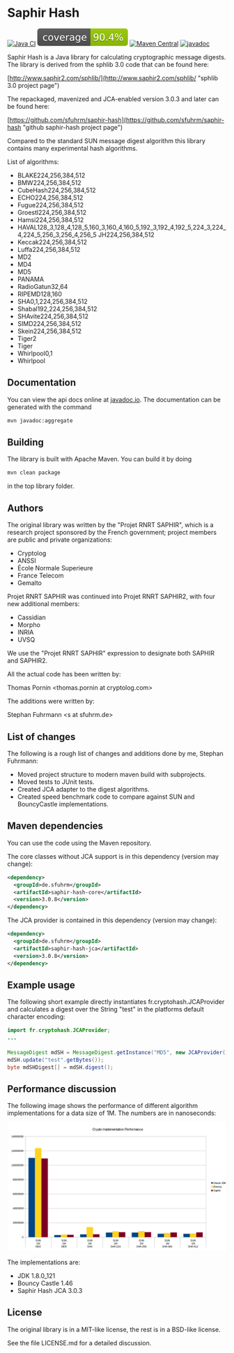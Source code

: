 Saphir Hash
===================

[![Java CI](https://github.com/sfuhrm/saphir-hash/actions/workflows/maven.yml/badge.svg)](https://github.com/sfuhrm/saphir-hash/actions/workflows/maven.yml)
[![Coverage](https://raw.githubusercontent.com/sfuhrm/saphir-hash/master/.github/badges/jacoco.svg)](https://github.com/sfuhrm/saphir-hash/actions/workflows/jacoco-badge.yml)
[![Maven Central](https://maven-badges.herokuapp.com/maven-central/de.sfuhrm/saphir-hash-core/badge.svg)](https://maven-badges.herokuapp.com/maven-central/de.sfuhrm/saphir-hash-core)
[![javadoc](https://javadoc.io/badge2/de.sfuhrm/saphir-hash-core/javadoc.svg)](https://javadoc.io/doc/de.sfuhrm/saphir-hash-core)

Saphir Hash is a Java library for calculating cryptographic message digests.
The library is derived from the sphlib 3.0 code that can be found here:

[http://www.saphir2.com/sphlib/](http://www.saphir2.com/sphlib/ "sphlib 3.0 project page")

The repackaged, mavenized and JCA-enabled version 3.0.3 and later can be found here:

[https://github.com/sfuhrm/saphir-hash](https://github.com/sfuhrm/saphir-hash "github saphir-hash project page")

Compared to the standard SUN message digest algorithm this library
contains many experimental hash algorithms.

List of algorithms:

* BLAKE224,256,384,512
* BMW224,256,384,512
* CubeHash224,256,384,512
* ECHO224,256,384,512
* Fugue224,256,384,512
* Groestl224,256,384,512
* Hamsi224,256,384,512
* HAVAL128_3,128_4,128_5,160_3,160_4,160_5,192_3,192_4,192_5,224_3,224_4,224_5,256_3,256_4,256_5
JH224,256,384,512
* Keccak224,256,384,512
* Luffa224,256,384,512
* MD2
* MD4
* MD5
* PANAMA
* RadioGatun32,64
* RIPEMD128,160
* SHA0,1,224,256,384,512
* Shabal192,224,256,384,512
* SHAvite224,256,384,512
* SIMD224,256,384,512
* Skein224,256,384,512
* Tiger2
* Tiger
* Whirlpool0,1
* Whirlpool

Documentation
----------------

You can view the api docs online at [javadoc.io](https://javadoc.io/doc/de.sfuhrm/saphir-hash-core).
The documentation can be generated with the command

```bash
mvn javadoc:aggregate
```

Building
----------------

The library is built with Apache Maven. You can build it by
doing

```bash
mvn clean package
```

in the top library folder.

Authors
----------------

The original library was written by the "Projet RNRT SAPHIR",
which is a research project sponsored by the French government;
project members are public and private organizations:

* Cryptolog
* ANSSI
* École Normale Superieure
* France Telecom
* Gemalto

Projet RNRT SAPHIR was continued into Projet RNRT SAPHIR2, with four new additional members:

* Cassidian
* Morpho
* INRIA
* UVSQ

We use the "Projet RNRT SAPHIR" expression to designate both SAPHIR and SAPHIR2.

All the actual code has been written by:

   Thomas Pornin &lt;thomas.pornin at cryptolog.com&gt;

The additions were written by:

   Stephan Fuhrmann &lt;s at sfuhrm.de&gt;

List of changes
----------------

The following is a rough list of changes and additions done by me,
Stephan Fuhrmann:

* Moved project structure to modern maven build with subprojects.
* Moved tests to JUnit tests.
* Created JCA adapter to the digest algorithms.
* Created speed benchmark code to compare against SUN and BouncyCastle implementations.

Maven dependencies
----------------

You can use the code using the Maven repository.

The core classes without JCA support is in this dependency (version may change):

```xml
<dependency>
  <groupId>de.sfuhrm</groupId>
  <artifactId>saphir-hash-core</artifactId>
  <version>3.0.8</version>
</dependency>
```

The JCA provider is contained in this dependency (version may change):

```xml
<dependency>
  <groupId>de.sfuhrm</groupId>
  <artifactId>saphir-hash-jca</artifactId>
  <version>3.0.8</version>
</dependency>
```

Example usage
----------------

The following short example directly instantiates
fr.cryptohash.JCAProvider and calculates a digest over
the String "test" in the platforms default character encoding:

```java
import fr.cryptohash.JCAProvider;
...

MessageDigest mdSH = MessageDigest.getInstance("MD5", new JCAProvider());
mdSH.update("test".getBytes());
byte mdSHDigest[] = mdSH.digest();
```

Performance discussion
----------------

The following image shows the performance of different algorithm implementations
for a data size of 1M. The numbers are in nanoseconds:

![Performance Chart](graphics/Crypto-Perf.png "Algorithm implementations for 1M of data")

The implementations are:

* JDK 1.8.0_121
* Bouncy Castle 1.46
* Saphir Hash JCA 3.0.3

License
----------------

The original library is in a MIT-like license, the rest is in a BSD-like license.

See the file LICENSE.md for a detailed discussion.
